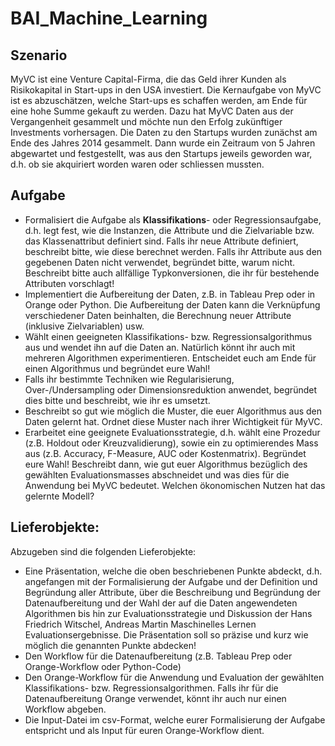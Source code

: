 # BAI_Machine_Learning
## Szenario
MyVC ist eine Venture Capital-Firma, die das Geld ihrer Kunden als Risikokapital in Start-ups in den
USA investiert. Die Kernaufgabe von MyVC ist es abzuschätzen, welche Start-ups es schaffen werden,
am Ende für eine hohe Summe gekauft zu werden. Dazu hat MyVC Daten aus der Vergangenheit
gesammelt und möchte nun den Erfolg zukünftiger Investments vorhersagen. Die Daten zu den
Startups wurden zunächst am Ende des Jahres 2014 gesammelt. Dann wurde ein Zeitraum von 5
Jahren abgewartet und festgestellt, was aus den Startups jeweils geworden war, d.h. ob sie
akquiriert worden waren oder schliessen mussten.

## Aufgabe
- Formalisiert die Aufgabe als **Klassifikations**- oder Regressionsaufgabe, d.h. legt fest, wie die
Instanzen, die Attribute und die Zielvariable bzw. das Klassenattribut definiert sind. Falls ihr
neue Attribute definiert, beschreibt bitte, wie diese berechnet werden. Falls ihr Attribute
aus den gegebenen Daten nicht verwendet, begründet bitte, warum nicht. Beschreibt bitte
auch allfällige Typkonversionen, die ihr für bestehende Attributen vorschlagt!
- Implementiert die Aufbereitung der Daten, z.B. in Tableau Prep oder in Orange oder Python.
Die Aufbereitung der Daten kann die Verknüpfung verschiedener Daten beinhalten, die
Berechnung neuer Attribute (inklusive Zielvariablen) usw.
- Wählt einen geeigneten Klassifikations- bzw. Regressionsalgorithmus aus und wendet ihn
auf die Daten an. Natürlich könnt ihr auch mit mehreren Algorithmen experimentieren.
Entscheidet euch am Ende für einen Algorithmus und begründet eure Wahl!
- Falls ihr bestimmte Techniken wie Regularisierung, Over-/Undersampling oder
Dimensionsreduktion anwendet, begründet dies bitte und beschreibt, wie ihr es umsetzt.
- Beschreibt so gut wie möglich die Muster, die euer Algorithmus aus den Daten gelernt hat.
Ordnet diese Muster nach ihrer Wichtigkeit für MyVC.
- Erarbeitet eine geeignete Evaluationsstrategie, d.h. wählt eine Prozedur (z.B. Holdout oder
Kreuzvalidierung), sowie ein zu optimierendes Mass aus (z.B. Accuracy, F-Measure, AUC oder
Kostenmatrix). Begründet eure Wahl! Beschreibt dann, wie gut euer Algorithmus bezüglich
des gewählten Evaluationsmasses abschneidet und was dies für die Anwendung bei MyVC
bedeutet. Welchen ökonomischen Nutzen hat das gelernte Modell?

## Lieferobjekte:
Abzugeben sind die folgenden Lieferobjekte:
- Eine Präsentation, welche die oben beschriebenen Punkte abdeckt, d.h. angefangen mit der
Formalisierung der Aufgabe und der Definition und Begründung aller Attribute, über die
Beschreibung und Begründung der Datenaufbereitung und der Wahl der auf die Daten
angewendeten Algorithmen bis hin zur Evaluationsstrategie und Diskussion der
Hans Friedrich Witschel, Andreas Martin
Maschinelles Lernen
Evaluationsergebnisse. Die Präsentation soll so präzise und kurz wie möglich die genannten
Punkte abdecken!
- Den Workflow für die Datenaufbereitung (z.B. Tableau Prep oder Orange-Workflow oder
Python-Code)
- Den Orange-Workflow für die Anwendung und Evaluation der gewählten Klassifikations-
bzw. Regressionsalgorithmen. Falls ihr für die Datenaufbereitung Orange verwendet, könnt
ihr auch nur einen Workflow abgeben.
- Die Input-Datei im csv-Format, welche eurer Formalisierung der Aufgabe entspricht und als
Input für euren Orange-Workflow dient.
